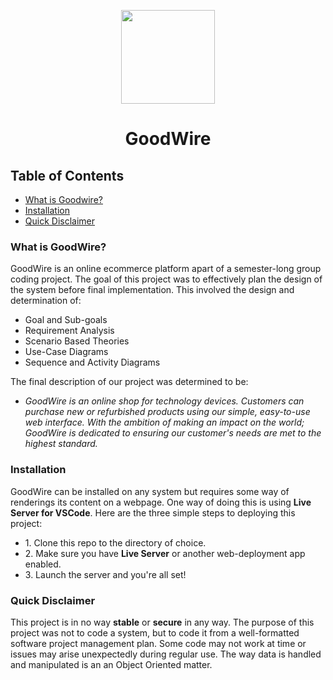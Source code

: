 <p align='center'>
  <img width='150px' src='https://i.imgur.com/JnKXfyV.png'>
</p>
<summary align='center'><h1 align='center'>
  GoodWire
</h1></summary>

## Table of Contents
<ul>
  <li><a href="#what-is-goodwire">What is Goodwire?</a></li>
  <li><a href="#installation">Installation</a></li>
  <li><a href="#quick-disclaimer">Quick Disclaimer</a></li>
</ul>

### What is GoodWire?
<p>
GoodWire is an online ecommerce platform apart of a semester-long group coding project. 
The goal of this project was to effectively plan the design of the system before final implementation. This involved the design and determination of:
<ul>
  <li>Goal and Sub-goals</li>
  <li>Requirement Analysis</li>
  <li>Scenario Based Theories</li>
  <li>Use-Case Diagrams</li>
  <li>Sequence and Activity Diagrams</li>
</ul>
<p>
  The final description of our project was determined to be: <br>
  <ul>
    <i><li>
    GoodWire is an online shop for technology devices. Customers can purchase new or refurbished products using our simple, easy-to-use web interface. 
    With the ambition of making an impact on the world; GoodWire is dedicated to ensuring our customer's needs are met to the highest standard.
    </i></li>
  </ul>
</p>
  
### Installation
<p>
GoodWire can be installed on any system but requires some way of renderings its content on a webpage. One way of doing this is using <strong>Live Server for VSCode</strong>. Here are the three simple steps to deploying this project:</p>
<ul>
  <li>1. Clone this repo to the directory of choice.</li>
  <li>2. Make sure you have <strong>Live Server</strong> or another web-deployment app enabled.</li>
  <li>3. Launch the server and you're all set!</li>
</ul>

### Quick Disclaimer
This project is in no way <strong>stable</strong> or <strong>secure</strong> in any way. The purpose of this project was not to code a system, but to code it from a well-formatted software project management plan. Some code may not work at time or issues may arise unexpectedly during regular use. The way data is handled and manipulated is an an Object Oriented matter.
